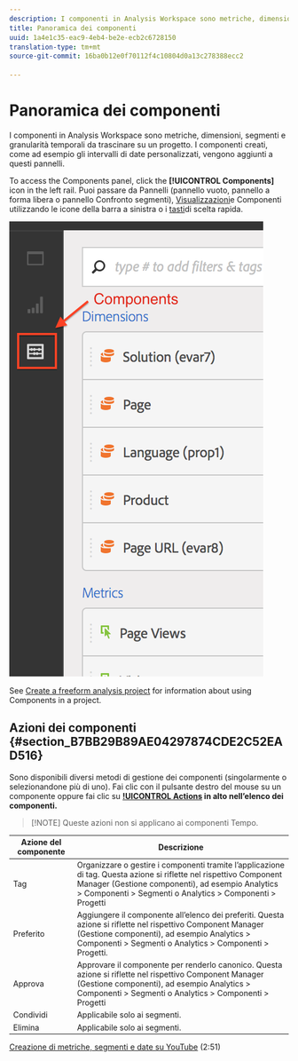 ```yaml
---
description: I componenti in Analysis Workspace sono metriche, dimensioni, segmenti e granularità temporali da trascinare su un progetto. I componenti creati, come ad esempio gli intervalli di date personalizzati, vengono aggiunti a questi pannelli.
title: Panoramica dei componenti
uuid: 1a4e1c35-eac9-4eb4-be2e-ecb2c6728150
translation-type: tm+mt
source-git-commit: 16ba0b12e0f70112f4c10804d0a13c278388ecc2

---
```



# Panoramica dei componenti

I componenti in Analysis Workspace sono metriche, dimensioni, segmenti e granularità temporali da trascinare su un progetto. I componenti creati, come ad esempio gli intervalli di date personalizzati, vengono aggiunti a questi pannelli.

To access the Components panel, click the **[!UICONTROL Components]** icon in the left rail. Puoi passare da Pannelli (pannello vuoto, pannello [](/help/analyze/analysis-workspace/visualizations/freeform-table.md)a forma libera o pannello Confronto [](/help/analyze/analysis-workspace/c-panels/c-segment-comparison/segment-comparison.md) segmenti), [Visualizzazioni](/help/analyze/analysis-workspace/visualizations/freeform-analysis-visualizations.md)e Componenti utilizzando le icone della barra a sinistra o i [tasti](/help/analyze/analysis-workspace/build-workspace-project/fa-shortcut-keys.md)di scelta rapida.

![](assets/components.png)

See [Create a freeform analysis project](/help/analyze/analysis-workspace/build-workspace-project/t-freeform-project.md) for information about using Components in a project.

## Azioni dei componenti {#section_B7BB29B89AE04297874CDE2C52EAD516}

Sono disponibili diversi metodi di gestione dei componenti (singolarmente o selezionandone più di uno). Fai clic con il pulsante destro del mouse su un componente oppure fai clic su **[!UICONTROL Actions](Azioni) in alto nell’elenco dei componenti.**

> [!NOTE] Queste azioni non si applicano ai componenti Tempo.

| Azione del componente | Descrizione |
|--- |--- |
| Tag | Organizzare o gestire i componenti tramite l’applicazione di tag. Questa azione si riflette nel rispettivo Component Manager (Gestione componenti), ad esempio Analytics &gt; Componenti &gt; Segmenti o Analytics &gt; Componenti &gt; Progetti |
| Preferito | Aggiungere il componente all’elenco dei preferiti. Questa azione si riflette nel rispettivo Component Manager (Gestione componenti), ad esempio Analytics &gt; Componenti &gt; Segmenti o Analytics &gt; Componenti &gt; Progetti. |
| Approva | Approvare il componente per renderlo canonico. Questa azione si riflette nel rispettivo Component Manager (Gestione componenti), ad esempio Analytics &gt; Componenti &gt; Segmenti o Analytics &gt; Componenti &gt; Progetti |
| Condividi | Applicabile solo ai segmenti. |
| Elimina | Applicabile solo ai segmenti. |

[Creazione di metriche, segmenti e date su YouTube](https://www.youtube.com/watch?v=XXJuNAte8E8&index=25&list=PL2tCx83mn7GuNnQdYGOtlyCu0V5mEZ8sS) (2:51)
